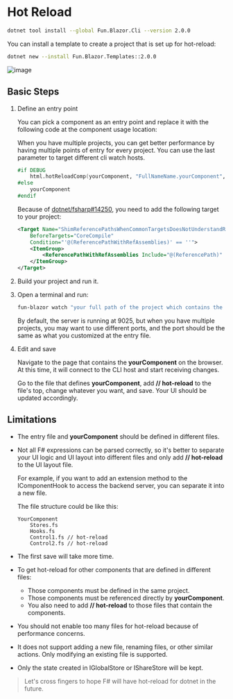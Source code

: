 # Hot Reload

```sh
dotnet tool install --global Fun.Blazor.Cli --version 2.0.0
```

You can install a template to create a project that is set up for hot-reload:

```sh
dotnet new --install Fun.Blazor.Templates::2.0.0
```

![image](../assets/site-hot-reload.gif)

## Basic Steps

1. Define an entry point

    You can pick a component as an entry point and replace it with the following code at the component usage location:

    When you have multiple projects, you can get better performance by having multiple points of entry for every project. You can use the last parameter to target different cli watch hosts.

    ```fsharp
    #if DEBUG       
        html.hotReloadComp(yourComponent, "FullNameName.yourComponent", "http://localhost:9025")
    #else
        yourComponent
    #endif
    ```

    Because of [dotnet/fsharp#14250](https://github.com/dotnet/fsharp/issues/14250), you need to add the following target to your project:

    ```xml
    <Target Name="ShimReferencePathsWhenCommonTargetsDoesNotUnderstandReferenceAssemblies"
        BeforeTargets="CoreCompile"
        Condition="'@(ReferencePathWithRefAssemblies)' == ''">
        <ItemGroup>
            <ReferencePathWithRefAssemblies Include="@(ReferencePath)" />
        </ItemGroup>
    </Target>
    ```

2. Build your project and run it.

3. Open a terminal and run:

    ```sh
    fun-blazor watch "your full path of the project which contains the entry file" --server "http://localhost:9025"
    ```

    By default, the server is running at 9025, but when you have multiple projects, you may want to use different ports, and the port should be the same as what you customized at the entry file.

4. Edit and save

    Navigate to the page that contains the **yourComponent** on the browser. At this time, it will connect to the CLI host and start receiving changes.

    Go to the file that defines **yourComponent**, add **// hot-reload** to the file's top, change whatever you want, and save. Your UI should be updated accordingly.

## Limitations

- The entry file and **yourComponent** should be defined in different files.

- Not all F# expressions can be parsed correctly, so it's better to separate your UI logic and UI layout into different files and only add **// hot-reload** to the UI layout file.
        
    For example, if you want to add an extension method to the IComponentHook to access the backend server, you can separate it into a new file.

    The file structure could be like this:

    ```
    YourComponent
        Stores.fs
        Hooks.fs
        Control1.fs // hot-reload
        Control2.fs // hot-reload
    ```

- The first save will take more time.

- To get hot-reload for other components that are defined in different files:

    - Those components must be defined in the same project.
    - Those components must be referenced directly by **yourComponent**.
    - You also need to add **// hot-reload** to those files that contain the components.

- You should not enable too many files for hot-reload because of performance concerns.

- It does not support adding a new file, renaming files, or other similar actions. Only modifying an existing file is supported.

- Only the state created in IGlobalStore or IShareStore will be kept.

> Let's cross fingers to hope F# will have hot-reload for dotnet in the future.